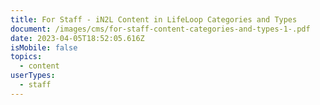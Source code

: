 ```yaml
---
title: For Staff - iN2L Content in LifeLoop Categories and Types
document: /images/cms/for-staff-content-categories-and-types-1-.pdf
date: 2023-04-05T18:52:05.616Z
isMobile: false
topics:
  - content
userTypes:
  - staff
---
```

